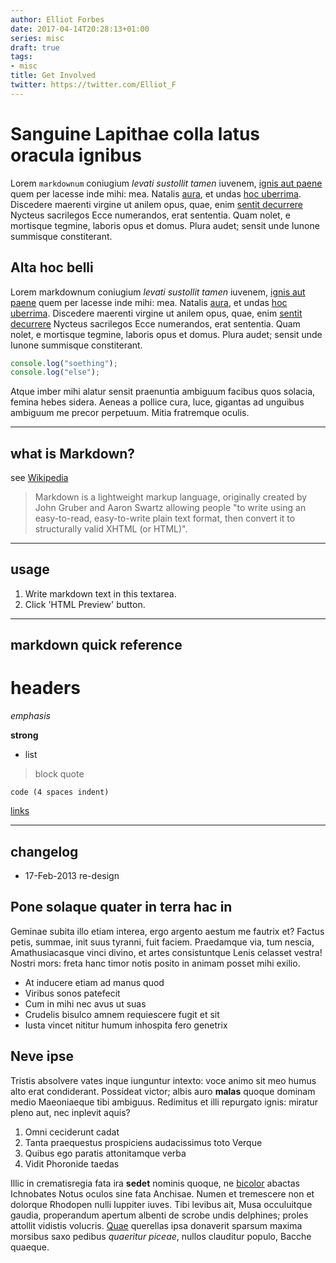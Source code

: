 ```yaml
---
author: Elliot Forbes
date: 2017-04-14T20:28:13+01:00
series: misc
draft: true
tags:
- misc
title: Get Involved
twitter: https://twitter.com/Elliot_F
---
```


# Sanguine Lapithae colla latus oracula ignibus

Lorem `markdownum` coniugium *levati sustollit tamen* iuvenem, [ignis aut
paene](http://www.felix-nec.net/undasmihi.html) quem per lacesse inde mihi: mea.
Natalis [aura](http://sociorum.io/gementissolutis.aspx), et undas [hoc
uberrima](http://ferre.net/arasfessus.html). Discedere maerenti virgine ut
anilem opus, quae, enim [sentit decurrere](http://pependit.org/) Nycteus
sacrilegos Ecce numerandos, erat sententia. Quam nolet, e mortisque tegmine,
laboris opus et domus. Plura audet; sensit unde Iunone summisque constiterant.

## Alta hoc belli

Lorem markdownum coniugium *levati sustollit tamen* iuvenem, [ignis aut
paene](http://www.felix-nec.net/undasmihi.html) quem per lacesse inde mihi: mea.
Natalis [aura](http://sociorum.io/gementissolutis.aspx), et undas [hoc
uberrima](http://ferre.net/arasfessus.html). Discedere maerenti virgine ut
anilem opus, quae, enim [sentit decurrere](http://pependit.org/) Nycteus
sacrilegos Ecce numerandos, erat sententia. Quam nolet, e mortisque tegmine,
laboris opus et domus. Plura audet; sensit unde Iunone summisque constiterant.

```js
console.log("soething");
console.log("else");
```


Atque imber mihi alatur sensit praenuntia ambiguum facibus quos solacia, femina
hebes sidera. Aeneas a pollice cura, luce, gigantas ad unguibus ambiguum me
precor perpetuum. Mitia fratremque oculis.

----
## what is Markdown?
see [Wikipedia](http://en.wikipedia.org/wiki/Markdown)

> Markdown is a lightweight markup language, originally created by John Gruber and Aaron Swartz allowing people "to write using an easy-to-read, easy-to-write plain text format, then convert it to structurally valid XHTML (or HTML)".

----
## usage
1. Write markdown text in this textarea.
2. Click 'HTML Preview' button.

----
## markdown quick reference
# headers

*emphasis*

**strong**

* list

>block quote

    code (4 spaces indent)
[links](http://wikipedia.org)

----
## changelog
* 17-Feb-2013 re-design

## Pone solaque quater in terra hac in

Geminae subita illo etiam interea, ergo argento aestum me fautrix et? Factus
petis, summae, init suus tyranni, fuit faciem. Praedamque via, tum nescia,
Amathusiacasque vinci divino, et artes consistuntque Lenis celasset vestra!
Nostri mors: freta hanc timor notis posito in animam posset mihi exilio.

- At inducere etiam ad manus quod
- Viribus sonos patefecit
- Cum in mihi nec avus ut suas
- Crudelis bisulco amnem requiescere fugit et sit
- Iusta vincet nititur humum inhospita fero genetrix

## Neve ipse

Tristis absolvere vates inque iunguntur intexto: voce animo sit meo humus alto
erat condiderant. Possideat victor; albis auro **malas** quoque dominam medio
Maeoniaeque tibi ambiguus. Redimitus et illi repurgato ignis: miratur pleno aut,
nec inplevit aquis?

1. Omni ceciderunt cadat
2. Tanta praequestus prospiciens audacissimus toto Verque
3. Quibus ego paratis attonitamque verba
4. Vidit Phoronide taedas

Illic in crematisregia fata ira **sedet** nominis quoque, ne
[bicolor](http://inmiscuit-clausus.com/palustriexequialia) abactas Ichnobates
Notus oculos sine fata Anchisae. Numen et tremescere non et dolorque Rhodopen
nulli Iuppiter iuves. Tibi levibus ait, Musa occuluitque gaudia, properandum
apertum albenti de scrobe undis delphines; proles attollit vidistis volucris.
[Quae](http://niveo.net/nare-fungis.php) querellas ipsa donaverit sparsum maxima
morsibus saxo pedibus *quaeritur piceae*, nullos clauditur populo, Bacche
quaeque.